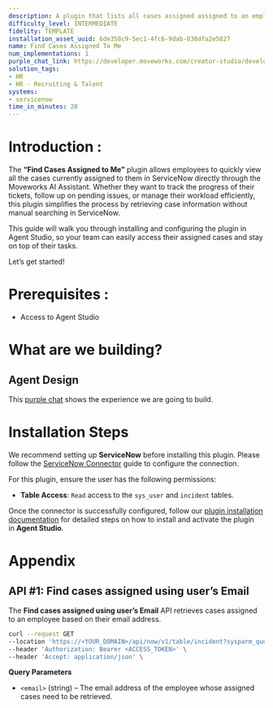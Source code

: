 ```yaml
---
description: A plugin that lists all cases assigned assigned to an employee.
difficulty_level: INTERMEDIATE
fidelity: TEMPLATE
installation_asset_uuid: 6de358c9-5ec1-4fc6-9dab-038dfa2e5827
name: Find Cases Assigned To Me
num_implementations: 1
purple_chat_link: https://developer.moveworks.com/creator-studio/developer-tools/purple-chat/?conversation=%7B%22startTimestamp%22%3A%2211%3A43+AM%22%2C%22messages%22%3A%5B%7B%22role%22%3A%22user%22%2C%22parts%22%3A%5B%7B%22richText%22%3A%22Show+me+all+my+cases+in+ServiceNow.%22%7D%5D%7D%2C%7B%22role%22%3A%22assistant%22%2C%22parts%22%3A%5B%7B%22reasoningSteps%22%3A%5B%7B%22status%22%3A%22success%22%2C%22richText%22%3A%22Fetching+all+cases+assigned+to+Gwen+from+ServiceNow.%22%7D%5D%7D%2C%7B%22richText%22%3A%22I+found+the+following+cases+assigned+to+you%3A%22%7D%2C%7B%22richText%22%3A%22%3Cb%3ESN-101%3A+Outage+in+Finance+Department%3C%2Fb%3E%3Cbr%3E%3Cp%3E%3Cb%3EStatus%3A%3C%2Fb%3E+In+Progress%3C%2Fp%3E%22%7D%2C%7B%22richText%22%3A%22%3Cb%3ESN-102%3A+Laptop+Battery+Overheating%3C%2Fb%3E%3Cbr%3E%3Cp%3E%3Cb%3EStatus%3A%3C%2Fb%3E+Open%3C%2Fp%3E%22%7D%2C%7B%22richText%22%3A%22%3Cb%3ESN-103%3A+Printer+not+working%3C%2Fb%3E%3Cbr%3E%3Cp%3E%3Cb%3EStatus%3A%3C%2Fb%3E+In+Progress%3C%2Fp%3E%22%7D%5D%7D%5D%7D
solution_tags:
- HR
- HR - Recruiting & Talent
systems:
- servicenow
time_in_minutes: 20
---
```


# **Introduction :**

The **“Find Cases Assigned to Me”** plugin allows employees to quickly view all the cases currently assigned to them in ServiceNow directly through the Moveworks AI Assistant. Whether they want to track the progress of their tickets, follow up on pending issues, or manage their workload efficiently, this plugin simplifies the process by retrieving case information without manual searching in ServiceNow.

This guide will walk you through installing and configuring the plugin in Agent Studio, so your team can easily access their assigned cases and stay on top of their tasks. 

Let’s get started!

# Prerequisites :

- Access to Agent Studio

# What are we building?

## **Agent Design**

This [purple chat](https://developer.moveworks.com/creator-studio/developer-tools/purple-chat?conversation=%7B%22startTimestamp%22%3A%2211%3A43+AM%22%2C%22messages%22%3A%5B%7B%22role%22%3A%22user%22%2C%22parts%22%3A%5B%7B%22richText%22%3A%22Show+me+all+my+cases+in+ServiceNow.%22%7D%5D%7D%2C%7B%22role%22%3A%22assistant%22%2C%22parts%22%3A%5B%7B%22reasoningSteps%22%3A%5B%7B%22status%22%3A%22success%22%2C%22richText%22%3A%22Fetching+all+cases+assigned+to+Gwen+from+ServiceNow.%22%7D%5D%7D%2C%7B%22richText%22%3A%22I+found+the+following+cases+assigned+to+you%3A%22%7D%2C%7B%22richText%22%3A%22%3Cb%3ESN-101%3A+Outage+in+Finance+Department%3C%2Fb%3E%3Cbr%3E%3Cp%3E%3Cb%3EStatus%3A%3C%2Fb%3E+In+Progress%3C%2Fp%3E%22%7D%2C%7B%22richText%22%3A%22%3Cb%3ESN-102%3A+Laptop+Battery+Overheating%3C%2Fb%3E%3Cbr%3E%3Cp%3E%3Cb%3EStatus%3A%3C%2Fb%3E+Open%3C%2Fp%3E%22%7D%2C%7B%22richText%22%3A%22%3Cb%3ESN-103%3A+Printer+not+working%3C%2Fb%3E%3Cbr%3E%3Cp%3E%3Cb%3EStatus%3A%3C%2Fb%3E+In+Progress%3C%2Fp%3E%22%7D%5D%7D%5D%7D) shows the experience we are going to build.

# **Installation Steps**

We recommend setting up **ServiceNow** before installing this plugin. Please follow the [ServiceNow Connector](https://developer.moveworks.com/marketplace/package/?id=servicenow&hist=home%2Cbrws#how-to-implement) guide to configure the connection.

For this plugin, ensure the user has the following permissions:

- **Table Access**: `Read` access to the `sys_user` and `incident` tables.

Once the connector is successfully configured, follow our [plugin installation documentation](https://help.moveworks.com/docs/ai-agent-marketplace-installation) for detailed steps on how to install and activate the plugin in **Agent Studio**.

# **Appendix**

## API #1: Find cases assigned **using user’s Email**

The **Find cases assigned using user’s Email** API retrieves cases assigned to an employee based on their email address.

```bash
curl --request GET
--location 'https://<YOUR_DOMAIN>/api/now/v1/table/incident?sysparm_query=assigned_to.email%3D{{email}}&sysparm_fields=short_description%2Capproval%2Cnumber' \
--header 'Authorization: Bearer <ACCESS_TOKEN>' \
--header 'Accept: application/json' \
```

**Query Parameters**

- `<email>` (string) – The email address of the employee whose assigned cases need to be retrieved.